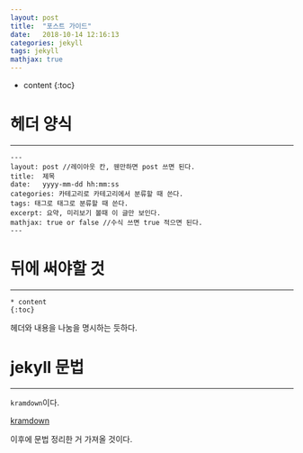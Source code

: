 ```yaml
---
layout: post
title:  "포스트 가이드"
date:   2018-10-14 12:16:13
categories: jekyll
tags: jekyll
mathjax: true
---
```


* content
{:toc}


# 헤더 양식
---
```
---
layout: post //레이아웃 칸, 웬만하면 post 쓰면 된다.
title:  제목
date:   yyyy-mm-dd hh:mm:ss
categories: 카테고리로 카테고리에서 분류할 때 쓴다.
tags: 태그로 태그로 분류할 때 쓴다.
excerpt: 요약, 미리보기 볼때 이 글만 보인다.
mathjax: true or false //수식 쓰면 true 적으면 된다.
---
```

# 뒤에 써야할 것
---
```
* content
{:toc}
```
헤더와 내용을 나눔을 명시하는 듯하다.

# jekyll 문법
---
`kramdown`이다.


[kramdown](https://kramdown.gettalong.org/index.html)


이후에 문법 정리한 거 가져올 것이다.
